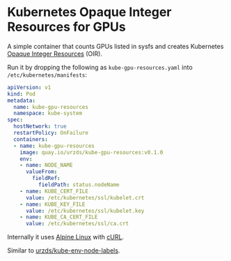 # Kubernetes Opaque Integer Resources for GPUs

A simple container that counts GPUs listed in sysfs and creates Kubernetes [Opaque Integer Resources](https://kubernetes.io/docs/concepts/configuration/manage-compute-resources-container/#opaque-integer-resources-alpha-feature) (OIR).

Run it by dropping the following as `kube-gpu-resources.yaml` into `/etc/kubernetes/manifests`:

```yaml
apiVersion: v1
kind: Pod
metadata:
  name: kube-gpu-resources
  namespace: kube-system
spec:
  hostNetwork: true
  restartPolicy: OnFailure
  containers:
  - name: kube-gpu-resources
    image: quay.io/urzds/kube-gpu-resources:v0.1.0
    env:
    - name: NODE_NAME
      valueFrom:
        fieldRef:
          fieldPath: status.nodeName
    - name: KUBE_CERT_FILE
      value: /etc/kubernetes/ssl/kubelet.crt
    - name: KUBE_KEY_FILE
      value: /etc/kubernetes/ssl/kubelet.key
    - name: KUBE_CA_CERT_FILE
      value: /etc/kubernetes/ssl/ca.crt
```

Internally it uses [Alpine Linux](http://alpinelinux.org/) with [cURL](https://curl.haxx.se/).

Similar to [urzds/kube-env-node-labels](https://github.com/urzds/kube-env-node-labels).
